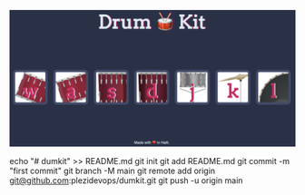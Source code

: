 ![](./drumkit.png)

echo "# dumkit" >> README.md
git init
git add README.md
git commit -m "first commit"
git branch -M main
git remote add origin git@github.com:plezidevops/dumkit.git
git push -u origin main